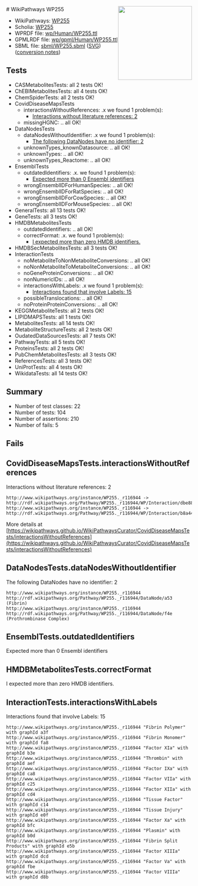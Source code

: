 <img style="float: right; width: 200px" src="../logo.png" />
# WikiPathways WP255

* WikiPathways: [WP255](https://identifiers.org/wikipathways:WP255)
* Scholia: [WP255](https://scholia.toolforge.org/wikipathways/WP255)
* WPRDF file: [wp/Human/WP255.ttl](../wp/Human/WP255.ttl)
* GPMLRDF file: [wp/gpml/Human/WP255.ttl](../wp/gpml/Human/WP255.ttl)
* SBML file: [sbml/WP255.sbml](../sbml/WP255.sbml) ([SVG](../sbml/WP255.svg)) ([conversion notes](../sbml/WP255.txt))

## Tests
* CASMetabolitesTests: all 2 tests OK!
* ChEBIMetabolitesTests: all 4 tests OK!
* ChemSpiderTests: all 2 tests OK!
* CovidDiseaseMapsTests
    * interactionsWithoutReferences: .x we found 1 problem(s):
        * [Interactions without literature references: 2](#2e295930)
    * missingHGNC: .. all OK!
* DataNodesTests
    * dataNodesWithoutIdentifier: .x we found 1 problem(s):
        * [The following DataNodes have no identifier: 2](#d2d32fa1)
    * unknownTypes_knownDatasource: .. all OK!
    * unknownTypes: .. all OK!
    * unknownTypes_Reactome: .. all OK!
* EnsemblTests
    * outdatedIdentifiers: .x. we found 1 problem(s):
        * [Expected more than 0 Ensembl identifiers](#f44398b7)
    * wrongEnsemblIDForHumanSpecies: .. all OK!
    * wrongEnsemblIDForRatSpecies: .. all OK!
    * wrongEnsemblIDForCowSpecies: .. all OK!
    * wrongEnsemblIDForMouseSpecies: .. all OK!
* GeneralTests: all 13 tests OK!
* GeneTests: all 3 tests OK!
* HMDBMetabolitesTests
    * outdatedIdentifiers: .. all OK!
    * correctFormat: .x. we found 1 problem(s):
        * [I expected more than zero HMDB identifiers.](#ad154c1e)
* HMDBSecMetabolitesTests: all 3 tests OK!
* InteractionTests
    * noMetaboliteToNonMetaboliteConversions: .. all OK!
    * noNonMetaboliteToMetaboliteConversions: .. all OK!
    * noGeneProteinConversions: .. all OK!
    * nonNumericIDs: .. all OK!
    * interactionsWithLabels: .x we found 1 problem(s):
        * [Interactions found that involve Labels: 15](#fe97a8bd)
    * possibleTranslocations: .. all OK!
    * noProteinProteinConversions: .. all OK!
* KEGGMetaboliteTests: all 2 tests OK!
* LIPIDMAPSTests: all 1 tests OK!
* MetabolitesTests: all 14 tests OK!
* MetaboliteStructureTests: all 2 tests OK!
* OudatedDataSourcesTests: all 7 tests OK!
* PathwayTests: all 5 tests OK!
* ProteinsTests: all 2 tests OK!
* PubChemMetabolitesTests: all 3 tests OK!
* ReferencesTests: all 3 tests OK!
* UniProtTests: all 4 tests OK!
* WikidataTests: all 14 tests OK!


## Summary

* Number of test classes: 22
* Number of tests: 104
* Number of assertions: 210
* Number of fails: 5

## Fails

<a name="2e295930" />

## CovidDiseaseMapsTests.interactionsWithoutReferences

Interactions without literature references: 2
```
http://www.wikipathways.org/instance/WP255._r116944 -> http://rdf.wikipathways.org/Pathway/WP255._r116944/WP/Interaction/dbe88
http://www.wikipathways.org/instance/WP255._r116944 -> http://rdf.wikipathways.org/Pathway/WP255._r116944/WP/Interaction/b8a44
```

More details at [https://wikipathways.github.io/WikiPathwaysCurator/CovidDiseaseMapsTests/interactionsWithoutReferences](https://wikipathways.github.io/WikiPathwaysCurator/CovidDiseaseMapsTests/interactionsWithoutReferences)

<a name="d2d32fa1" />

## DataNodesTests.dataNodesWithoutIdentifier

The following DataNodes have no identifier: 2
```
http://www.wikipathways.org/instance/WP255._r116944 http://rdf.wikipathways.org/Pathway/WP255._r116944/DataNode/a53 (Fibrin)
http://www.wikipathways.org/instance/WP255._r116944 http://rdf.wikipathways.org/Pathway/WP255._r116944/DataNode/f4e (Prothrombinase Complex)
```

<a name="f44398b7" />

## EnsemblTests.outdatedIdentifiers

Expected more than 0 Ensembl identifiers
<a name="ad154c1e" />

## HMDBMetabolitesTests.correctFormat

I expected more than zero HMDB identifiers.
<a name="fe97a8bd" />

## InteractionTests.interactionsWithLabels

Interactions found that involve Labels: 15
```
http://www.wikipathways.org/instance/WP255._r116944 "Fibrin Polymer" with graphId a3f
http://www.wikipathways.org/instance/WP255._r116944 "Fibrin Monomer" with graphId fa8
http://www.wikipathways.org/instance/WP255._r116944 "Factor XIa" with graphId b3e
http://www.wikipathways.org/instance/WP255._r116944 "Thrombin" with graphId aef
http://www.wikipathways.org/instance/WP255._r116944 "Factor IXa" with graphId ca8
http://www.wikipathways.org/instance/WP255._r116944 "Factor VIIa" with graphId c25
http://www.wikipathways.org/instance/WP255._r116944 "Factor XIIa" with graphId cd4
http://www.wikipathways.org/instance/WP255._r116944 "Tissue Factor" with graphId c14
http://www.wikipathways.org/instance/WP255._r116944 "Tissue Injury" with graphId e0f
http://www.wikipathways.org/instance/WP255._r116944 "Factor Xa" with graphId bfc
http://www.wikipathways.org/instance/WP255._r116944 "Plasmin" with graphId b0d
http://www.wikipathways.org/instance/WP255._r116944 "Fibrin Split Products" with graphId e5b
http://www.wikipathways.org/instance/WP255._r116944 "Factor XIIIa" with graphId dcd
http://www.wikipathways.org/instance/WP255._r116944 "Factor Va" with graphId fbe
http://www.wikipathways.org/instance/WP255._r116944 "Factor VIIIa" with graphId d8b
```


